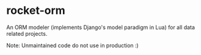 rocket-orm
==========

An ORM modeler (implements Django's model paradigm in Lua) for all data related projects.

Note: Unmaintained code do not use in production :)
